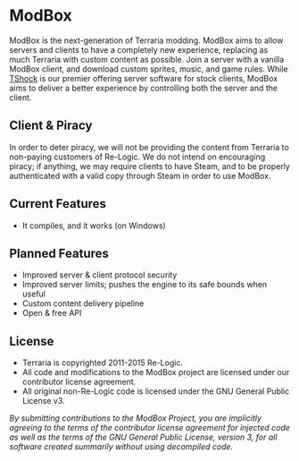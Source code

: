 # ModBox

ModBox is the next-generation of Terraria modding. ModBox aims to allow servers and clients to have a completely new experience, replacing as much Terraria with custom content as possible. Join a server with a vanilla ModBox client, and download custom sprites, music, and game rules. While [TShock](https://github.com/NyxStudios/TShock) is our premier offering server software for stock clients, ModBox aims to deliver a better experience by controlling both the server and the client. 

## Client & Piracy

In order to deter piracy, we will not be providing the content from Terraria to non-paying customers of Re-Logic. We do not intend on encouraging piracy; if anything, we may require clients to have Steam, and to be properly authenticated with a valid copy through Steam in order to use ModBox.

## Current Features

* It compiles, and it works (on Windows)

## Planned Features

* Improved server & client protocol security
* Improved server limits; pushes the engine to its safe bounds when useful
* Custom content delivery pipeline
* Open & free API

## License

* Terraria is copyrighted 2011-2015 Re-Logic.
* All code and modifications to the ModBox project are licensed under our contributor license agreement.
* All original non-Re-Logic code is licensed under the GNU General Public License v3.

_By submitting contributions to the ModBox Project, you are implicitly agreeing to the terms of the contributor license agreement for injected code as well as the terms of the GNU General Public License, version 3, for all software created summarily without using decompiled code._